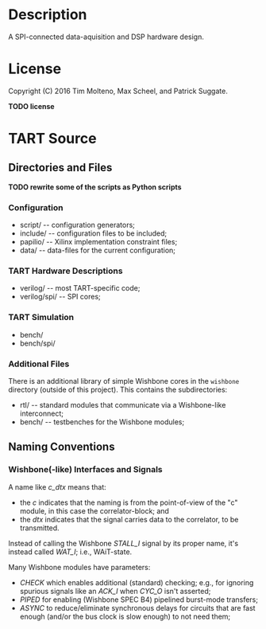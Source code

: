 # Description

A SPI-connected data-aquisition and DSP hardware design.

# License

Copyright (C) 2016 Tim Molteno, Max Scheel, and Patrick Suggate.

**TODO license**

# TART Source

## Directories and Files

**TODO rewrite some of the scripts as Python scripts**

### Configuration
* script/       -- configuration generators;
* include/      -- configuration files to be included;
* papilio/      -- Xilinx implementation constraint files;
* data/         -- data-files for the current configuration;

### TART Hardware Descriptions
* verilog/      -- most TART-specific code;
* verilog/spi/  -- SPI cores;

### TART Simulation
* bench/
* bench/spi/

### Additional Files
There is an additional library of simple Wishbone cores in the `wishbone` directory (outside of this project). This contains the subdirectories:
* rtl/    -- standard modules that communicate via a Wishbone-like interconnect;
* bench/  -- testbenches for the Wishbone modules;


## Naming Conventions

### Wishbone(-like) Interfaces and Signals
A name like *c_dtx* means that:
 * the *c* indicates that the naming is from the point-of-view of the "c" module, in this case the correlator-block; and
 * the *dtx* indicates that the signal carries data to the correlator, to be transmitted.

Instead of calling the Wishbone *STALL_I* signal by its proper name, it's instead called *WAT_I*; i.e., WAiT-state.

Many Wishbone modules have parameters:
* *CHECK* which enables additional (standard) checking; e.g., for ignoring spurious signals like an *ACK_I* when *CYC_O* isn't asserted;
* *PIPED* for enabling (Wishbone SPEC B4) pipelined burst-mode transfers;
* *ASYNC* to reduce/eliminate synchronous delays for circuits that are fast enough (and/or the bus clock is slow enough) to not need them;
